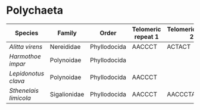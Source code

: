 # Polychaeta

| Species | Family | Order | Telomeric repeat 1 | Telomeric repeat 2 | Data type |
| -- | --- | --- | --- | --- | --- |
| *Alitta virens* | Nereididae | Phyllodocida | AACCCT | ACTACT | pacbio |
| *Harmothoe impar* | Polynoidae | Phyllodocida |  |  | pacbio |
| *Lepidonotus clava* | Polynoidae | Phyllodocida | AACCCT |  | pacbio |
| *Sthenelais limicola* | Sigalionidae | Phyllodocida | AACCCT | AACCCTAACCCT | pacbio |
